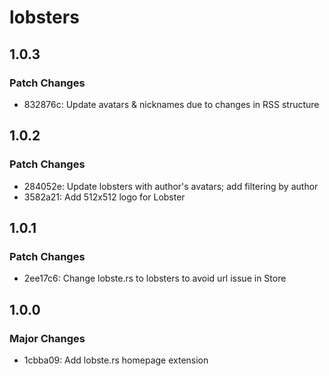 # lobsters

## 1.0.3

### Patch Changes

- 832876c: Update avatars & nicknames due to changes in RSS structure

## 1.0.2

### Patch Changes

- 284052e: Update lobsters with author's avatars; add filtering by author
- 3582a21: Add 512x512 logo for Lobster

## 1.0.1

### Patch Changes

- 2ee17c6: Change lobste.rs to lobsters to avoid url issue in Store

## 1.0.0

### Major Changes

- 1cbba09: Add lobste.rs homepage extension
